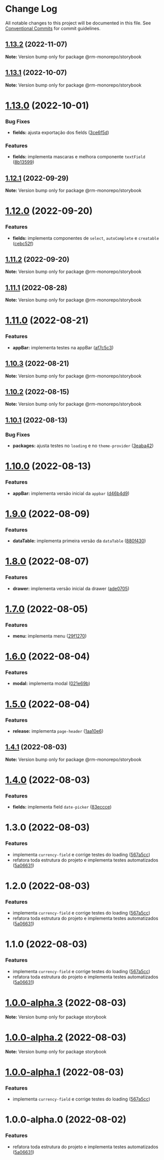 # Change Log

All notable changes to this project will be documented in this file.
See [Conventional Commits](https://conventionalcommits.org) for commit guidelines.

## [1.13.2](https://github.com/RanielliMontagna/rm_monorepo/compare/@rm-monorepo/storybook@1.13.1...@rm-monorepo/storybook@1.13.2) (2022-11-07)

**Note:** Version bump only for package @rm-monorepo/storybook

## [1.13.1](https://github.com/RanielliMontagna/rm_monorepo/compare/@rm-monorepo/storybook@1.13.0...@rm-monorepo/storybook@1.13.1) (2022-10-07)

**Note:** Version bump only for package @rm-monorepo/storybook

# [1.13.0](https://github.com/RanielliMontagna/rm_monorepo/compare/@rm-monorepo/storybook@1.12.1...@rm-monorepo/storybook@1.13.0) (2022-10-01)

### Bug Fixes

- **fields:** ajusta exportação dos fields ([3ce6f5d](https://github.com/RanielliMontagna/rm_monorepo/commit/3ce6f5dccafc4abf31a1200f4769a32e3c37c289))

### Features

- **fields:** implementa mascaras e melhora componente `textField` ([8b13599](https://github.com/RanielliMontagna/rm_monorepo/commit/8b135998c479d03e82f5e84654f10bfed4ed08ce))

## [1.12.1](https://github.com/RanielliMontagna/rm_monorepo/compare/@rm-monorepo/storybook@1.12.0...@rm-monorepo/storybook@1.12.1) (2022-09-29)

**Note:** Version bump only for package @rm-monorepo/storybook

# [1.12.0](https://github.com/RanielliMontagna/rm_monorepo/compare/@rm-monorepo/storybook@1.11.2...@rm-monorepo/storybook@1.12.0) (2022-09-20)

### Features

- **fields:** implementa componentes de `select`, `autoComplete` e `creatable` ([cebc52f](https://github.com/RanielliMontagna/rm_monorepo/commit/cebc52f33f337c9f1c2c2fb9299c56db35820144))

## [1.11.2](https://github.com/RanielliMontagna/rm_monorepo/compare/@rm-monorepo/storybook@1.11.1...@rm-monorepo/storybook@1.11.2) (2022-09-20)

**Note:** Version bump only for package @rm-monorepo/storybook

## [1.11.1](https://github.com/RanielliMontagna/rm_monorepo/compare/@rm-monorepo/storybook@1.11.0...@rm-monorepo/storybook@1.11.1) (2022-08-28)

**Note:** Version bump only for package @rm-monorepo/storybook

# [1.11.0](https://github.com/RanielliMontagna/rm_monorepo/compare/@rm-monorepo/storybook@1.10.3...@rm-monorepo/storybook@1.11.0) (2022-08-21)

### Features

- **appBar:** implementa testes na appBar ([af7c5c3](https://github.com/RanielliMontagna/rm_monorepo/commit/af7c5c36d8558aeb5e780895955c4a250f20ed2c))

## [1.10.3](https://github.com/RanielliMontagna/rm_monorepo/compare/@rm-monorepo/storybook@1.10.2...@rm-monorepo/storybook@1.10.3) (2022-08-21)

**Note:** Version bump only for package @rm-monorepo/storybook

## [1.10.2](https://github.com/RanielliMontagna/rm_monorepo/compare/@rm-monorepo/storybook@1.10.1...@rm-monorepo/storybook@1.10.2) (2022-08-15)

**Note:** Version bump only for package @rm-monorepo/storybook

## [1.10.1](https://github.com/RanielliMontagna/rm_monorepo/compare/@rm-monorepo/storybook@1.10.0...@rm-monorepo/storybook@1.10.1) (2022-08-13)

### Bug Fixes

- **packages:** ajusta testes no `loading` e no `theme-provider` ([3eaba42](https://github.com/RanielliMontagna/rm_monorepo/commit/3eaba426df071bd7ebac1c00c39e737a5c713034))

# [1.10.0](https://github.com/RanielliMontagna/rm_monorepo/compare/@rm-monorepo/storybook@1.9.0...@rm-monorepo/storybook@1.10.0) (2022-08-13)

### Features

- **appBar:** implementa versão inicial da `appbar` ([d46b4d9](https://github.com/RanielliMontagna/rm_monorepo/commit/d46b4d9a9b05fb1742de72e2beffd2c9ef1c08dc))

# [1.9.0](https://github.com/RanielliMontagna/rm_monorepo/compare/@rm-monorepo/storybook@1.8.0...@rm-monorepo/storybook@1.9.0) (2022-08-09)

### Features

- **dataTable:** implementa primeira versão da `dataTable` ([880f430](https://github.com/RanielliMontagna/rm_monorepo/commit/880f43018449c6653f35da43aa1f435d3fd93629))

# [1.8.0](https://github.com/RanielliMontagna/rm_monorepo/compare/@rm-monorepo/storybook@1.7.0...@rm-monorepo/storybook@1.8.0) (2022-08-07)

### Features

- **drawer:** implementa versão inicial da drawer ([ade0705](https://github.com/RanielliMontagna/rm_monorepo/commit/ade07056203cda17cbe3e2424b24ed7d74eaf395))

# [1.7.0](https://github.com/RanielliMontagna/rm_monorepo/compare/@rm-monorepo/storybook@1.6.0...@rm-monorepo/storybook@1.7.0) (2022-08-05)

### Features

- **menu:** implementa menu ([29f1270](https://github.com/RanielliMontagna/rm_monorepo/commit/29f12708be713226ba5f52f6f389c6825eb8c298))

# [1.6.0](https://github.com/RanielliMontagna/rm_monorepo/compare/@rm-monorepo/storybook@1.5.0...@rm-monorepo/storybook@1.6.0) (2022-08-04)

### Features

- **modal:** implementa modal ([021e69b](https://github.com/RanielliMontagna/rm_monorepo/commit/021e69b2af8737dcf42c89b914f39439e2d874bd))

# [1.5.0](https://github.com/RanielliMontagna/rm_monorepo/compare/@rm-monorepo/storybook@1.4.1...@rm-monorepo/storybook@1.5.0) (2022-08-04)

### Features

- **release:** implementa `page-header` ([1aa10e6](https://github.com/RanielliMontagna/rm_monorepo/commit/1aa10e6785cbbdd46d61968ec644633f1a739aab))

## [1.4.1](https://github.com/RanielliMontagna/rm_monorepo/compare/@rm-monorepo/storybook@1.4.0...@rm-monorepo/storybook@1.4.1) (2022-08-03)

**Note:** Version bump only for package @rm-monorepo/storybook

# [1.4.0](https://github.com/RanielliMontagna/rm_monorepo/compare/@rm-monorepo/storybook@1.3.0...@rm-monorepo/storybook@1.4.0) (2022-08-03)

### Features

- **fields:** implementa field `date-picker` ([83eccce](https://github.com/RanielliMontagna/rm_monorepo/commit/83eccce58b2ae2608b614abefe8136fab043cd75))

# 1.3.0 (2022-08-03)

### Features

- implementa `currency-field` e corrige testes do loading ([567a5cc](https://github.com/RanielliMontagna/rm_monorepo/commit/567a5cccb0c9774f8b8857e36d298392a232f242))
- refatora toda estrutura do projeto e implementa testes automatizados ([5a06631](https://github.com/RanielliMontagna/rm_monorepo/commit/5a06631876b2a83215dc5a1c7bdf5cd496fe3d1b))

# 1.2.0 (2022-08-03)

### Features

- implementa `currency-field` e corrige testes do loading ([567a5cc](https://github.com/RanielliMontagna/rm_monorepo/commit/567a5cccb0c9774f8b8857e36d298392a232f242))
- refatora toda estrutura do projeto e implementa testes automatizados ([5a06631](https://github.com/RanielliMontagna/rm_monorepo/commit/5a06631876b2a83215dc5a1c7bdf5cd496fe3d1b))

# 1.1.0 (2022-08-03)

### Features

- implementa `currency-field` e corrige testes do loading ([567a5cc](https://github.com/RanielliMontagna/rm_monorepo/commit/567a5cccb0c9774f8b8857e36d298392a232f242))
- refatora toda estrutura do projeto e implementa testes automatizados ([5a06631](https://github.com/RanielliMontagna/rm_monorepo/commit/5a06631876b2a83215dc5a1c7bdf5cd496fe3d1b))

# [1.0.0-alpha.3](https://github.com/RanielliMontagna/rm_monorepo/compare/storybook@1.0.0-alpha.2...storybook@1.0.0-alpha.3) (2022-08-03)

**Note:** Version bump only for package storybook

# [1.0.0-alpha.2](https://github.com/RanielliMontagna/rm_monorepo/compare/storybook@1.0.0-alpha.1...storybook@1.0.0-alpha.2) (2022-08-03)

**Note:** Version bump only for package storybook

# [1.0.0-alpha.1](https://github.com/RanielliMontagna/rm_monorepo/compare/storybook@1.0.0-alpha.0...storybook@1.0.0-alpha.1) (2022-08-03)

### Features

- implementa `currency-field` e corrige testes do loading ([567a5cc](https://github.com/RanielliMontagna/rm_monorepo/commit/567a5cccb0c9774f8b8857e36d298392a232f242))

# 1.0.0-alpha.0 (2022-08-02)

### Features

- refatora toda estrutura do projeto e implementa testes automatizados ([5a06631](https://github.com/RanielliMontagna/rm_monorepo/commit/5a06631876b2a83215dc5a1c7bdf5cd496fe3d1b))
